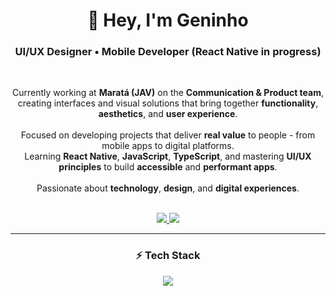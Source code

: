 <h1 align="center">👋 Hey, I'm <strong>Geninho</strong></h1>

<h3 align="center">
  UI/UX Designer • Mobile Developer (React Native in progress)
</h3>

<br/>

<div align="center">
  <p>
    Currently working at <strong>Maratá (JAV)</strong> on the <strong>Communication & Product team</strong>, <br/>
    creating interfaces and visual solutions that bring together <strong>functionality</strong>, <strong>aesthetics</strong>, 
    and <strong>user experience</strong>. <br/><br/>
    Focused on developing projects that deliver <strong>real value</strong> to people - from mobile apps 
    to digital platforms. <br/>
    Learning <strong>React Native</strong>, <strong>JavaScript</strong>, <strong>TypeScript</strong>, and mastering 
    <strong>UI/UX principles</strong> to build <strong>accessible</strong> and <strong>performant apps</strong>. <br/><br/>
    Passionate about <strong>technology</strong>, <strong>design</strong>, and <strong>digital experiences</strong>.
  </p>
</div>

<br/>

<div align="center">
  <a href="https://www.linkedin.com/in/gen1nh/" target="_blank">
    <img src="https://img.shields.io/badge/LinkedIn-0A66C2?style=for-the-badge&logo=linkedin&logoColor=white" />
  </a>
  <a href="mailto:genisson465@gmail.com">
    <img src="https://img.shields.io/badge/Email-D14836?style=for-the-badge&logo=gmail&logoColor=white" />
  </a>
</div>

---

<h3 align="center">⚡ Tech Stack</h3>

<div align="center">
  <img src="https://skillicons.dev/icons?i=figma,tailwind,react,css,html,javascript,typescript,photoshop,illustrator,git" />
</div>

